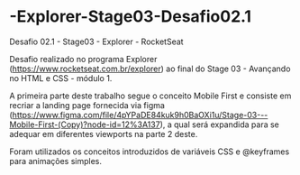 # -Explorer-Stage03-Desafio02.1
Desafio 02.1 - Stage03 - Explorer - RocketSeat

Desafio realizado no programa Explorer (https://www.rocketseat.com.br/explorer) ao final do Stage 03 - Avançando no HTML e CSS - módulo 1.

A primeira parte deste trabalho segue o conceito Mobile First e consiste em recriar a landing page fornecida via figma (https://www.figma.com/file/4pYPaDE84kuk9h0BaOXi1u/Stage-03---Mobile-First-(Copy)?node-id=12%3A137), a qual será expandida para se adequar em diferentes viewports na parte 2 deste.

Foram utilizados os conceitos introduzidos de variáveis CSS e @keyframes para animações simples.

